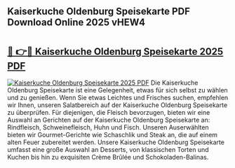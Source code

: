 ## Kaiserkuche Oldenburg Speisekarte PDF Download Online 2025 vHEW4

# <h2><a href="http://gc6j612.nevu.top/?p=Kaiserkuche+Oldenburg+Speisekarte">🔗 👉🔴 Kaiserkuche Oldenburg Speisekarte 2025 PDF</a></h2>

[![Kaiserkuche Oldenburg Speisekarte 2025 PDF](https://i.imgur.com/dBaPXMq.png)](http://gc6j612.nevu.top/?p=Kaiserkuche+Oldenburg+Speisekarte)
Die Kaiserkuche Oldenburg Speisekarte ist eine Gelegenheit, etwas für sich selbst zu wählen und zu genießen. Wenn Sie etwas Leichtes und Frisches suchen, empfehlen wir Ihnen, unseren Salatbereich auf der Kaiserkuche Oldenburg Speisekarte zu überprüfen. Für diejenigen, die Fleisch bevorzugen, bieten wir eine Auswahl an Gerichten auf der Kaiserkuche Oldenburg Speisekarte an: Rindfleisch, Schweinefleisch, Huhn und Fisch. Unseren Auserwählten bieten wir Gourmet-Gerichte wie Schaschlik und Steak an, die auf einem alten Feuer zubereitet werden. Unsere Kaiserkuche Oldenburg Speisekarte umfasst eine große Auswahl an Desserts, von klassischen Torten und Kuchen bis hin zu exquisiten Crème Brûlée und Schokoladen-Balinas.
